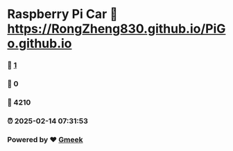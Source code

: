 # Raspberry Pi Car :link: https://RongZheng830.github.io/PiGo.github.io 
### :page_facing_up: [1](https://RongZheng830.github.io/PiGo.github.io/tag.html) 
### :speech_balloon: 0 
### :hibiscus: 4210 
### :alarm_clock: 2025-02-14 07:31:53 
### Powered by :heart: [Gmeek](https://github.com/Meekdai/Gmeek)

